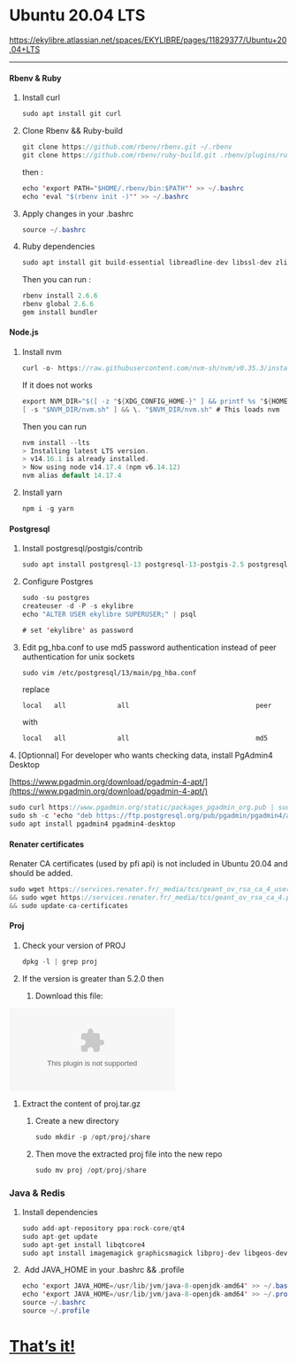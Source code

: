 # Ubuntu 20.04 LTS

<https://ekylibre.atlassian.net/spaces/EKYLIBRE/pages/11829377/Ubuntu+20.04+LTS>

* * *

#### Rbenv & Ruby

1.  Install curl
    
    ```java
    sudo apt install git curl
    ```
    
2.  Clone Rbenv && Ruby-build
    
    ```java
    git clone https://github.com/rbenv/rbenv.git ~/.rbenv
    git clone https://github.com/rbenv/ruby-build.git .rbenv/plugins/ruby-build
    ```
    
      
    then :
    
    ```java
    echo 'export PATH="$HOME/.rbenv/bin:$PATH"' >> ~/.bashrc
    echo 'eval "$(rbenv init -)"' >> ~/.bashrc
    ```
    
3.  Apply changes in your .bashrc
    
    ```java
    source ~/.bashrc
    ```
    
4.  Ruby dependencies
    
    ```java
    sudo apt install git build-essential libreadline-dev libssl-dev zlib1g-dev redis-server
    ```
    
      
    Then you can run :
    
    ```java
    rbenv install 2.6.6
    rbenv global 2.6.6
    gem install bundler
    
    ```
    

#### Node.js

1.  Install nvm
    
    ```java
    curl -o- https://raw.githubusercontent.com/nvm-sh/nvm/v0.35.3/install.sh | bash
    ```
    
      
    If it does not works
    
    ```java
    export NVM_DIR="$([ -z "${XDG_CONFIG_HOME-}" ] && printf %s "${HOME}/.nvm" || printf %s "${XDG_CONFIG_HOME}/nvm")"
    [ -s "$NVM_DIR/nvm.sh" ] && \. "$NVM_DIR/nvm.sh" # This loads nvm
    
    ```
    
      
    Then you can run
    
    ```java
    nvm install --lts
    > Installing latest LTS version.
    > v14.16.1 is already installed.
    > Now using node v14.17.4 (npm v6.14.12)
    nvm alias default 14.17.4
    ```
    
2.  Install yarn
    
    ```java
    npm i -g yarn
    ```
    

#### Postgresql

1.  Install postgresql/postgis/contrib
    
    ```java
    sudo apt install postgresql-13 postgresql-13-postgis-2.5 postgresql-13-postgis-2.5-scripts
    ```
    
2.  Configure Postgres
    
    ```java
    sudo -su postgres
    createuser -d -P -s ekylibre
    echo "ALTER USER ekylibre SUPERUSER;" | psql
    
    # set 'ekylibre' as password
    
    ```
    
3.  Edit pg\_hba.conf to use md5 password authentication instead of peer authentication for unix sockets
    
    `sudo vim /etc/postgresql/13/main/pg_hba.conf`
    
    replace
    
    ```java
    local   all             all                                peer
    ```
    
    with
    
    ```java
    local   all             all                                md5
    ```
    

4\. \[Optionnal\] For developer who wants checking data, install PgAdmin4 Desktop

[https://www.pgadmin.org/download/pgadmin-4-apt/](https://www.pgadmin.org/download/pgadmin-4-apt/)

```java
sudo curl https://www.pgadmin.org/static/packages_pgadmin_org.pub | sudo apt-key add
sudo sh -c 'echo "deb https://ftp.postgresql.org/pub/pgadmin/pgadmin4/apt/$(lsb_release -cs) pgadmin4 main" > /etc/apt/sources.list.d/pgadmin4.list && apt update'
sudo apt install pgadmin4 pgadmin4-desktop
```

#### Renater certificates

Renater CA certificates (used by pfi api) is not included in Ubuntu 20.04 and should be added.

```java
sudo wget https://services.renater.fr/_media/tcs/geant_ov_rsa_ca_4_usertrust_rsa_certification_authority.pem -O /usr/local/share/ca-certificates/geant_ov_rsa_ca_4_usertrust_rsa_certification_authority.crt \
&& sudo wget https://services.renater.fr/_media/tcs/geant_ov_rsa_ca_4.pem -O /usr/local/share/ca-certificates/geant_ov_rsa_ca_4.crt \
&& sudo update-ca-certificates
```

#### Proj

1.  Check your version of PROJ
    
    ```java
    dpkg -l | grep proj
    ```
    
2.  If the version is greater than 5.2.0 then
    
    1.  Download this file:
        

[![](https://ekylibre.atlassian.net/wiki/download/thumbnails/11829377/proj.tar.gz?version=2&modificationDate=1648452693448&cacheVersion=1&api=v2&viewType=fileMacro)](/wiki/download/attachments/11829377/proj.tar.gz?version=2&modificationDate=1648452693448&cacheVersion=1&api=v2)

1.  Extract the content of proj.tar.gz
    
    1.  Create a new directory
        
        ```java
        sudo mkdir -p /opt/proj/share
        ```
        
    2.  Then move the extracted proj file into the new repo
        
        ```java
        sudo mv proj /opt/proj/share
        ```
        

### Java & Redis

1.  Install dependencies
    
    ```java
    sudo add-apt-repository ppa:rock-core/qt4
    sudo apt-get update
    sudo apt-get install libqtcore4
    sudo apt install imagemagick graphicsmagick libproj-dev libgeos-dev libffi-dev libgeos++-dev openjdk-8-jdk libqtwebkit-dev libicu-dev libpq-dev tesseract-ocr pdftk
    ```
    
2.   Add JAVA\_HOME in your .bashrc && .profile
    
    ```java
    echo 'export JAVA_HOME=/usr/lib/jvm/java-8-openjdk-amd64' >> ~/.bashrc
    echo 'export JAVA_HOME=/usr/lib/jvm/java-8-openjdk-amd64' >> ~/.profile
    source ~/.bashrc
    source ~/.profile
    ```
    

# **<u>That’s it!</u>**